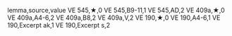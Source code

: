 lemma,source,value
VE 545,★,0
VE 545,B9-11,1
VE 545,AD,2
VE 409a,★,0
VE 409a,A4-6,2
VE 409a,B8,2
VE 409a,V,2
VE 190,★,0
VE 190,A4-6,1
VE 190,Excerpt ak,1
VE 190,Excerpt s,2
